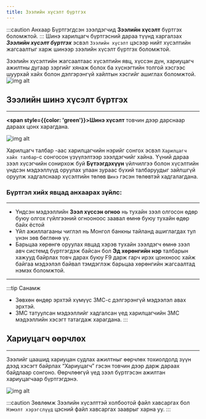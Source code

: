 ```yaml
---
title: Зээлийн хүсэлт бүртгэх
---
```


:::caution Анхаар 
Бүртгэгдсэн зээлдэгчид **Зээлийн хүсэлт** бүртгэх боломжтой. 
:::
Шинэ харилцагч бүртгэсний дараа түүнд харгалзах _**Зээлийн хүсэлт бүртгэх**_ эсвэл `Зээлийн хүсэлт` цэсээр нийт хүсэлтийн жагсаалтыг харж шинээр зээлийн хүсэлт бүртгэх боломжтой. 
>
Зээлийн хүсэлтийн жагсаалтаас хүсэлтийн явц, хүссэн дүн, хариуцагч ажилтны дугаар зэргийг хянаж болох ба хүснэгтийн толгой хэсгээс шуурхай хайх болон дэлгэрэнгүй хайлтын хэсгийг ашиглах боломжтой.
![img alt](/img/zeelHuselt.png)

## Зээлийн шинэ хүсэлт бүртгэх
---

**<span style={{color: 'green'}}>Шинэ хүсэлт</span>** товчин дээр дарснаар дараах цонх харагдана. 
>
![img alt](/img/image-9.png)

 Харилцагч талбар -аас харилцагчийн нэрийг сонгох эсвэл `Харилцагч хайх талбар`-с сонгосон үзүүлэлтээр зээлдэгчийг хайна. Үүний дараа зээл хүсэгчийн сонирхож буй **Бүтээгдэхүүн** үйлчилгээ болон хүсэлтийн үндсэн мэдээллүүд оруулах улаан зураас бүхий талбаруудыг зайлшгүй оруулж хадгалснаар хүсэлтийн төлөв `Шинэ` гэсэн төлөвтэй хадгалагдана.

### Бүртгэл хийх явцад анхаарах зүйлс:
---
-	Үндсэн мэдээллийн **Зээл хүссэн огноо** нь тухайн зээл олгосон өдөр буюу олгох гүйлгээний огнооноос заавал өмнө буюу тухайн өдөр байх ёстой
-	Үйл ажиллагааны чиглэл нь Монгол банкны тайланд ашиглагдах тул үнэн зөв бөглөнө үү.
-	Барьцаа хөрөнгө оруулах явцад хэрэв тухайн зээлдэгч өмнө зээл авч системд бүртгэгдэж байсан бол **Эд хөрөнгийн нэр** талбарын хажууд байрлах товч дарах буюу F9 дарж гарч ирэх цонхноос хайж байгаа мэдээлэл байвал тэмдэглэж барьцаа хөрөнгийн жагсаалтад нэмэх боломжтой.

---

:::tip  Санамж
-	Зөвхөн өндөр эрхтэй хүмүүс ЗМС-с дэлгэрэнгүй мэдээлэл авах эрхтэй. 
- ЗМС татуулсан мэдээллийг хадгалсан үед харилцагчийн ЗМС мэдээллийн хэсэгт татагдаж харагдана. 
:::

## Хариуцагч өөрчлөх
---
Зээлийг цаашид хариуцан судлах ажилтныг өөрчлөх тохиолдолд зүүн дээд хэсэгт байрлах “Хариуцагч” гэсэн товчин дээр дарж дараах байдлаар сонгоно. Өөрчлөөгүй үед зээл бүртгэсэн ажилтан хариуцагчаар бүртгэгдэнэ. 
>
![img alt](/img/image-16.png#center)

:::caution Зөвлөмж
Зээлийн хүсэлттэй холбоотой файл хавсаргах бол `Нэмэлт хэрэгслүүд` цэсний файл хавсаргах зааврыг харна уу. 
:::


